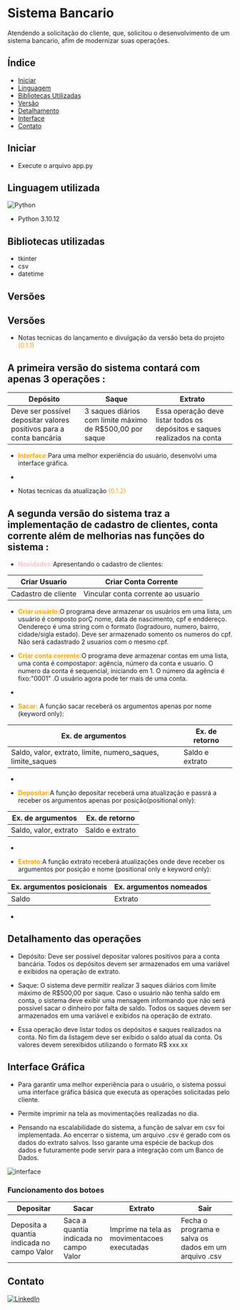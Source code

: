 # Sistema Bancario

Atendendo a solicitação do cliente, que, solicitou o desenvolvimento de um sistema bancario, afim de modernizar suas operações.

## Índice

* [Iniciar](#iniciar)
* [Linguagem](#linguagem-utilizada)
* [Bibliotecas Utilizadas](#bibliotecas-utilizadas)
* [Versão](#versões)
* [Detalhamento](#detalhamento-das-operações)
* [Interface](#interface-gráfica)
* [Contato](#contato)

## Iniciar

* Execute o arquivo app.py

## Linguagem utilizada

![Python](https://img.shields.io/badge/python-3670A0?style=for-the-badge&logo=python&logoColor=ffdd54)

* Python 3.10.12

## Bibliotecas utilizadas

* tkinter
* csv
* datetime

## Versões 

## Versões 

* Notas tecnicas do lançamento e divulgação da versão beta do projeto <font color="orange">(0.1.1)</font> 

A primeira versão do sistema contará com apenas 3 operações :
---

| Depósito | Saque | Extrato|
|----------|-------|--------|
| Deve ser possível depositar valores positivos para a conta bancária| 3 saques diários com limite máximo de R$500,00 por saque | Essa operação deve listar todos os depósitos e saques realizados na conta|

* <font color="orange">**Interface:**</font>Para uma melhor experiência do usuário, desenvolvi uma interface gráfica.

-

* Notas tecnicas da atualização <font color="orange">(0.1.2)</font>


 A segunda versão do sistema  traz a implementação de cadastro de clientes, conta corrente além de melhorias nas funções do sistema :
 ---

* <font color="pink">**Novidades:**</font>Apresentando o cadastro de clientes:

| Criar Usuario | Criar Conta Corrente |
|---------------|----------------------|
| Cadastro de cliente | Vincular conta corrente ao usuario|

* <font color="orange">**Criar usuário:**</font>O programa deve armazenar os usuários em uma lista, um usuário é composto porÇ nome, data de nascimento, cpf e enddereço. Oendereço é uma string com o formato (logradouro, numero, bairro, cidade/sigla estado). Deve ser armazenado somento os numeros do cpf. Não será cadastrado 2 usuarios com o mesmo cpf.

* <font color="orange">**Criar conta corrente:**</font>O programa deve armazenar contas em uma lista, uma conta é compostapor: agência, número da conta e usuario. O numero da conta é sequencial, iniciando em 1. O número da agência é fixo:"0001" .O usuário agora pode ter mais de uma conta.

-

* <font color="orange"> **Sacar:** </font>A função sacar receberá os argumentos apenas por nome (keyword only): 

|Ex. de argumentos | Ex. de retorno |
|-----------------------|---------------------|
| Saldo, valor, extrato, limite, numero_saques, limite_saques| Saldo e extrato |

-

* <font color="orange">**Depositar:**</font>A função depositar receberá uma atualização e passrá a receber os argumentos apenas por posição(positional only):

|Ex. de argumentos | Ex. de retorno |
|-----------------------|---------------------|
| Saldo, valor, extrato | Saldo e extrato |

-

* <font color="orange">**Extrato:**</font>A função extrato receberá atualizações onde deve receber os argumentos por posição e nome (positional only e keyword only):

|Ex. argumentos posicionais | Ex. argumentos nomeados |
|-----------------------|---------------------|
| Saldo |  Extrato |

-

## Detalhamento das operações

* Depósito: Deve ser possível depositar valores positivos para a conta bancária. Todos os depósitos devem ser armazenados em uma variável e exibidos na operação de extrato.

* Saque: O sistema deve permitir realizar 3 saques diários com limite máximo de R$500,00 por saque. Caso o usuário não tenha saldo em conta, o sistema deve exibir uma mensagem informando que não será possível sacar o dinheiro por falta de saldo. Todos os saques devem ser armazenados em uma variável e exibidos na operação de extrato.

* Essa operação deve listar todos os depósitos e saques realizados na conta. No fim da listagem deve ser exibido o saldo atual da conta. Os valores devem serexibidos utilizando o formato R$ xxx.xx

## Interface Gráfica

* Para garantir uma melhor experiência para o usuário, o sistema possui uma interface gráfica básica que executa as operações solicitadas pelo cliente.

* Permite imprimir na tela as movimentações realizadas no dia.

* Pensando na escalabilidade do sistema, a função de salvar em csv foi implementada. Ao encerrar o sistema, um arquivo .csv é gerado com os dados do extrato salvos. Isso garante uma espécie de backup dos dados e futuramente pode servir para a integração com um Banco de Dados.

![interface](https://danylo-bucket.s3.amazonaws.com/academico/imagens/app_financeiro/interface.png)

### Funcionamento dos botoes

|Depositar|Sacar|Extrato|Sair|
|---------|-----|-------|----|
|Deposita a quantia indicada no campo Valor|Saca a quantia indicada no campo Valor|Imprime na tela as movimentacoes executadas|Fecha o programa e salva os dados em um arquivo .csv|

## Contato
[![LinkedIn](https://img.shields.io/badge/linkedin-%230077B5.svg?style=for-the-badge&logo=linkedin&logoColor=white)](https://www.linkedin.com/in/adm-danylo-miranda/)